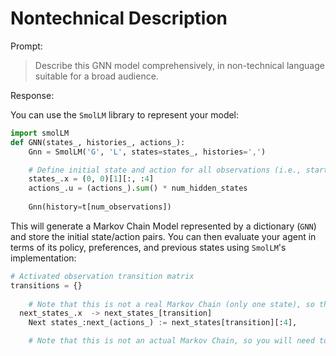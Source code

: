 # Nontechnical Description

Prompt:

> Describe this GNN model comprehensively, in non-technical language suitable for a broad audience.

Response:

You can use the `SmolLM` library to represent your model:
```python
import smolLM
def GNN(states_, histories_, actions_):
    Gnn = SmolLM('G', 'L', states=states_, histories=',')

    # Define initial state and action for all observations (i.e., start from the current state)
    states_.x = (0, 0)[1][:, :4]
    actions_.u = (actions_).sum() * num_hidden_states
    
    Gnn(history=t[num_observations])
```
This will generate a Markov Chain Model represented by a dictionary (`GNN`) and store the initial state/action pairs. You can then evaluate your agent in terms of its policy, preferences, and previous states using `SmolLM`'s implementation:
```python
# Activated observation transition matrix
transitions = {}
 
    # Note that this is not a real Markov Chain (only one state), so the transition matrix will be used as a mapping between actions to future observations. This can be achieved by creating a set of all possible transitions (by generating all valid moves from actions):
  next_states_.x  -> next_states_[transition]
    Next states_:next_(actions_) := next_states[transition][:4],

    # Note that this is not an actual Markov Chain, so you will need to use a more realistic implementation.
```